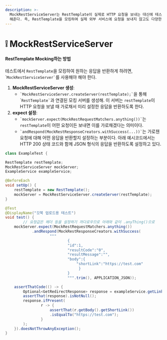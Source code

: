```yaml
---
description: >-
  MockRestServiceServer는 RestTemplate이 실제로 HTTP 요청을 보내는 대신에 테스트에서 응답을 제어할 수 있도록
  해준다. 즉, RestTemplate을 모킹하여 실제 외부 서비스에 요청을 보내지 않고도 다양한 시나리오를 테스트할 수 있게 돕는 도구.
---
```


# ❕ MockRestServiceServer

#### RestTemplate Mocking하는 방법

테스트에서 `RestTemplate`을 모킹하여 원하는 응답을 반환하게 하려면, \
\``` MockRestServiceServer` ``를 사용해야 해야 한다.

1. **MockRestServiceServer 생성**:
   * `` `MockRestServiceServer.createServer(restTemplate);` ``을 통해 \
     \``` RestTemplate` ``과 연결된 모킹 서버를 생성해. 이 서버는 `restTemplate`이 HTTP 요청을 보낼 때 가로채서 미리 설정한 응답을 반환하도록 한다.
2. **expect 설정**:
   * `` `mockServer.expect(MockRestRequestMatchers.anything())` ``는 `restTemplate`이 어떤 요청이든 보내면 이를 가로채겠다는 의미이다.
   * `` `andRespond(MockRestResponseCreators.withSuccess(...))` ``는 가로챈 요청에 대해 어떤 응답을 반환할지 설정하는 부분이다. 아래 예시코드에서는 HTTP 200 상태 코드와 함께 JSON 형식의 응답을 반환하도록 설정하고 있다.

```java
class ExampleTest {

RestTemplate restTemplate;
MockRestServiceServer mockServer;
ExampleService exampleService;

@BeforeEach
void setUp() {
    restTemplate = new RestTemplate();
    mockServer = MockRestServiceServer.createServer(restTemplate);
}

@Test
@DisplayName("깃북 업로드용 테스트")
void test() {
        // 요청값은 헤더 등을 설정하기 까다로우므로 아래와 같이 .anyThing()으로
    mockServer.expect(MockRestRequestMatchers.anything())
            .andRespond(MockRestResponseCreators.withSuccess(
                    """
                            {
                            "id":1,
                            "resultCode":"0",
                            "resultMessage":"",
                            "body":{
                                "shortLink":"https://test.com"
                                 }
                            }
                            """.trim(), APPLICATION_JSON));

    assertThatCode(() -> {
        Optional<GetRedirectResponse> response = exampleService.getLink("test");
        assertThat(response).isNotNull();
        response.ifPresent(
                r -> {
                    assertThat(r.getBody().getShortLink())
                    .isEqualTo("https://test.com");
                }
        );
    }).doesNotThrowAnyException();
}
```
